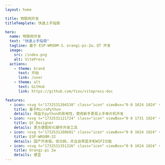 ```yaml
---
layout: home

title: 物联网开发
titleTemplate: 快速上手指南

hero:
  name: 物联网开发
  text: "快速上手指南"
  tagline: 基于 ESP-WROOM-3、orangi-pi-2w、QT 开发
  image:
    src: /index.png
    alt: VitePress
  actions:
    - theme: brand
      text: 开始
      link: /user
    - theme: alt
      text: GitHub
      link: https://github.com/Yiov/vitepress-doc

features:
  - icon: <svg t="1732531204538" class="icon" viewBox="0 0 1024 1024" version="1.1" xmlns="http://www.w3.org/2000/svg" p-id="5463" width="200" height="200"><path d="M366.635375 495.627875c8.93024999-1.488375 17.8605-2.480625 26.79075-2.48062499h-7.44187499 241.61287499c10.418625 0 20.341125-1.488375 30.26362501-3.969 44.65124999-12.403125 77.3955-52.093125 77.3955-101.20950002V185.053625c0-57.5505-49.116375-101.2095-107.65912501-110.63587501-37.209375-5.9535-91.287-8.93024999-128.00025-8.93024999-36.71325001 0-71.938125 3.472875-103.194 8.93024999C305.115875 90.29374999 288.74374999 123.534125 288.74374999 185.053625v66.48075h223.25625001V288.74374999H216.3095C133.456625 288.74374999 65.983625 387.96874999 65.4875 510.0155v1.9845c0 22.325625 1.9845 43.659 6.449625 63.504C90.29374999 667.78325001 147.84424999 735.25625001 216.3095 735.25625001h35.224875v-106.66687501c0-62.51174999 46.63574999-120.558375 115.101-132.9615z m23.814-283.7835c-22.325625 0-40.68225001-18.356625-40.18612499-40.68225 0-22.325625 17.8605-40.68225001 40.18612499-40.68225s40.68225001 18.356625 40.68225 40.68225c-0.496125 22.82175001-18.356625 40.68225001-40.68225 40.68225z" fill="#0075AA" p-id="5464"></path><path d="M949.086125 434.108375C927.75275001 349.271 872.682875 288.74374999 807.6905 288.74374999h-35.224875v94.75987501c0 78.883875-51.597 135.93825001-115.101 145.86075-6.449625 0.99224999-12.89925001 1.488375-19.34887499 1.48837501H396.402875c-10.418625 0-20.341125 1.488375-30.26362499 3.969-44.65124999 11.907-77.3955 48.62025001-77.3955 96.74437499V834.48125001c0 57.5505 58.046625 91.783125 115.10099998 108.15524999 67.969125 19.845 142.387875 23.317875 224.24850002 0 54.077625-15.379875 107.163-46.63574999 107.16299998-108.15525001v-61.5195h-223.25624999V735.25625001h295.6905c58.54275001 0 109.643625-49.6125 134.449875-122.04675001 10.418625-30.263625 16.372125-64.49625001 16.372125-101.2095 0-27.286875-3.472875-53.5815-9.426375-77.891625z m-316.52775 372.58987501c22.325625 0 40.186125 18.356625 40.186125 40.68224999 0 22.325625-18.356625 40.68225001-40.186125 40.68225001-22.325625 0-40.68225001-18.356625-40.68225-40.68225001 0.496125-22.325625 18.356625-40.68225001 40.68225-40.68225001z" fill="#FFD400" p-id="5465"></path></svg>
    title: 基于MicroPython
    details: 得益于python的易用性，使得新手更易上手单片机开发
  - icon: <svg t="1732531121724" class="icon" viewBox="0 0 1731 1024" version="1.1" xmlns="http://www.w3.org/2000/svg" p-id="4270" width="200" height="200"><path d="M836.903733 807.732809c-11.064833 0-22.129666-5.02947-28.16503-15.088408-11.064833-16.094303-21.123772-30.176817-30.176817-42.247544-3.017682-4.023576-7.041257-6.035363-12.070727-6.035364-2.011788 0-5.02947 1.005894-7.041257 2.011788-37.218075 20.117878-80.471513 30.176817-128.754421 30.176817-80.471513 0-144.848723-27.159136-192.125736-81.477406-44.259332-50.294695-66.388998-117.689587-66.388998-198.161101 0-81.477407 22.129666-148.872299 66.388998-199.166994 47.277014-54.318271 111.654224-82.483301 193.13163-82.4833s145.854617 27.159136 192.125737 81.477406c44.259332 51.300589 66.388998 118.695481 66.388998 200.172888 0 78.459725-22.129666 144.848723-65.383104 196.149313 12.070727 16.094303 27.159136 36.212181 42.247544 58.341846 10.058939 15.088409 8.047151 34.200393-6.035363 46.27112l-2.011788 2.011788c-6.035363 5.02947-14.082515 8.047151-22.129666 8.047151zM630.695481 288.691552c-57.335953 0-101.595285 19.111984-133.78389 58.341847-30.176817 37.218075-46.27112 87.51277-46.271119 149.878192 0 61.359528 15.088409 111.654224 46.271119 148.872299 32.188605 39.229862 75.442043 57.335953 132.777996 57.335953 29.170923 0 55.324165-5.02947 77.453831-14.082515 4.023576-2.011788 7.041257-5.02947 8.047152-10.058939 1.005894-5.02947 0-9.053045-3.017682-13.076621-18.10609-22.129666-35.206287-42.247544-52.306483-61.359528-13.076621-14.082515-12.070727-35.206287 2.011788-48.282908 6.035363-6.035363 15.088409-10.058939 24.141453-10.058939 10.058939 0 19.111984 4.023576 26.153242 11.064833 18.10609 19.111984 35.206287 38.223969 50.294695 57.335953 3.017682 3.017682 7.041257 5.02947 11.064834 5.029469 4.023576 0 10.058939-2.011788 13.07662-8.047151 16.094303-32.188605 23.13556-70.412574 23.13556-115.6778 0-63.371316-16.094303-113.666012-46.27112-151.88998-32.188605-36.212181-75.442043-55.324165-132.777996-55.324165z" p-id="4271" fill="#1afa29"></path><path d="M815.779961 303.779961c43.253438 50.294695 64.37721 114.671906 64.37721 193.13163 0 77.453831-21.123772 140.825147-63.371316 191.119843l-1.005894 1.005894c-2.011788 2.011788-3.017682 3.017682-3.017682 4.023576 13.076621 17.100196 29.170923 39.229862 47.277014 64.37721 7.041257 10.058939 6.035363 24.141454-4.023576 33.194499l-2.011788 2.011788c-11.064833 10.058939-28.165029 8.047151-36.21218-4.023576-11.064833-16.094303-21.123772-30.176817-30.176818-42.247544-7.041257-10.058939-21.123772-13.076621-32.188605-7.041257-36.212181 19.111984-77.453831 29.170923-123.724951 29.170923-77.453831 0-139.819253-26.153242-184.078585-78.459725-43.253438-49.288802-64.37721-112.660118-64.37721-192.125737 0-79.465619 21.123772-143.842829 64.37721-192.125736 45.265226-52.306483 106.624754-78.459725 185.084479-78.459725 76.447937-2.011788 137.807466 24.141454 183.072692 76.447937z m-325.909627 37.218074c-32.188605 39.229862-48.282908 91.536346-48.282908 155.913556s16.094303 115.6778 48.282908 154.907662c33.194499 41.24165 80.471513 61.359528 140.825147 61.359529 30.176817 0 57.335953-5.02947 81.477407-15.088409 15.088409-6.035363 19.111984-25.147348 9.053045-38.223968-18.10609-22.129666-35.206287-42.247544-53.312377-61.359529-9.053045-10.058939-9.053045-25.147348 1.005894-34.200393 10.058939-10.058939 26.153242-9.053045 35.206287 1.005894 18.10609 19.111984 34.200393 38.223969 50.294695 56.330059 11.064833 13.076621 33.194499 11.064833 41.241651-5.029469 16.094303-33.194499 24.141454-73.430255 24.141453-119.701376 0-65.383104-16.094303-118.695481-49.288801-157.925343-33.194499-40.235756-80.471513-59.347741-139.819254-59.347741-60.353635-1.005894-106.624754 20.117878-140.825147 61.359528zM1131.630648 766.491159c-19.111984 0-35.206287-16.094303-35.206287-35.206287V312.833006c0-8.047151-7.041257-15.088409-15.088408-15.088409H947.552063c-19.111984 0-35.206287-16.094303-35.206287-35.206287v-2.011787c0-19.111984 16.094303-35.206287 35.206287-35.206287h377.210216c19.111984 0 35.206287 16.094303 35.206287 35.206287v2.011787c0 19.111984-16.094303 35.206287-35.206287 35.206287h-134.789784c-8.047151 0-15.088409 7.041257-15.088409 15.088409v419.45776c0 19.111984-16.094303 35.206287-35.206286 35.206287h-8.047152z" p-id="4272" fill="#1afa29"></path><path d="M947.552063 235.379175h377.210216c14.082515 0 25.147348 11.064833 25.147348 25.147348v2.011787c0 14.082515-11.064833 25.147348-25.147348 25.147348h-134.789784c-14.082515 0-25.147348 11.064833-25.147348 25.147348v419.45776c0 14.082515-11.064833 25.147348-25.147347 25.147348h-10.058939c-14.082515 0-25.147348-11.064833-25.147348-25.147348V312.833006c0-14.082515-11.064833-25.147348-25.147348-25.147348H947.552063c-14.082515 0-25.147348-11.064833-25.147348-25.147348v-2.011787c1.005894-14.082515 12.070727-25.147348 25.147348-25.147348z" p-id="4273" fill="#1afa29"></path></svg>
    title: Qt Designer
    details: 更方便图形化硬件开发工具
  - icon: <svg t="1732531260601" class="icon" viewBox="0 0 1024 1024" version="1.1" xmlns="http://www.w3.org/2000/svg" p-id="7451" width="200" height="200"><path d="M960 362.7V288h-74.7v-74.7c0-41.3-33.4-74.7-74.7-74.7H736V64h-74.7v74.7h-112V64h-74.7v74.7h-112V64H288v74.7h-74.7c-41.3 0-74.7 33.4-74.7 74.7V288H64v74.7h74.7v112H64v74.7h74.7v112H64V736h74.7v74.7c0 41.3 33.4 74.7 74.7 74.7H288V960h74.7v-74.7h112V960h74.7v-74.7h112V960H736v-74.7h74.7c41.3 0 74.7-33.4 74.7-74.7V736H960v-74.7h-74.7v-112H960v-74.7h-74.7v-112c0 0.1 74.7 0.1 74.7 0.1z m-149.3 448H213.3V213.3h597.3v597.4zM325.3 736h373.3c20.6 0 37.3-16.7 37.3-37.3V325.3c0-20.6-16.7-37.3-37.3-37.3H325.3c-20.6 0-37.3 16.7-37.3 37.3v373.3c0 20.7 16.7 37.4 37.3 37.4z" fill="#337AB7" p-id="7452"></path></svg>
    title: ESP-WROOM-32
    details: 国产开发板，低功耗，并且自带蓝牙和WIFI功能
  - icon: <svg t="1732531351326" class="icon" viewBox="0 0 1024 1024" version="1.1" xmlns="http://www.w3.org/2000/svg" p-id="10253" width="200" height="200"><path d="M511.7 510.3m-447.7 0a447.7 447.7 0 1 0 895.4 0 447.7 447.7 0 1 0-895.4 0Z" fill="#F6C635" p-id="10254"></path><path d="M511.3 510.3m-393.5 0a393.5 393.5 0 1 0 787 0 393.5 393.5 0 1 0-787 0Z" fill="#F7FBC9" p-id="10255"></path><path d="M576.9 257.4c0 76.3-28.7 139.6-66.3 190.8-42.9-62.1-69.6-119.4-69.6-195.7s39.9-80.6 69.6-80.6c29.6 0 66.3 9.3 66.3 85.5zM445.1 766.8c0-76.3 28.7-139.6 66.3-190.8 42.9 62.2 69.6 119.4 69.6 195.7s-39.9 80.6-69.6 80.6c-29.7 0-66.3-9.2-66.3-85.5zM767.7 577.7c-76.3 0-139.6-28.7-190.8-66.3 62.2-42.9 119.4-69.6 195.7-69.6s80.6 39.9 80.6 69.6c0 29.7-9.2 66.3-85.5 66.3zM258.3 445.9c76.3 0 139.6 28.7 190.8 66.3-62.2 42.9-119.4 69.6-195.7 69.6s-80.6-39.9-80.6-69.6c0-29.7 9.2-66.3 85.5-66.3zM760.1 359.3c-53.9 53.9-119 78.4-181.8 88 13.6-74.3 35.2-133.6 89.2-187.6 53.9-53.9 85.2-28.8 106.2-7.8s40.3 53.4-13.6 107.4zM266.3 665.7c53.9-53.9 119-78.4 181.8-88-13.6 74.3-35.2 133.6-89.2 187.6-53.9 53.9-85.2 28.8-106.2 7.8-20.9-21-40.3-53.4 13.6-107.4zM665.5 758.7c-53.9-53.9-78.4-119-88-181.8 74.3 13.6 133.6 35.2 187.6 89.2 53.9 53.9 28.8 85.2 7.8 106.2-21 20.9-53.4 40.3-107.4-13.6zM359.1 264.9c53.9 53.9 78.4 119 88 181.8-74.3-13.6-133.6-35.2-187.6-89.2s-28.8-85.2-7.8-106.2 53.4-40.3 107.4 13.6z" fill="#FFC324" p-id="10256"></path></svg>
    title: Orangi-pi 2w
    details: 便宜
---
```


<HomeUnderline />

<confetti />

<busuanzi />

